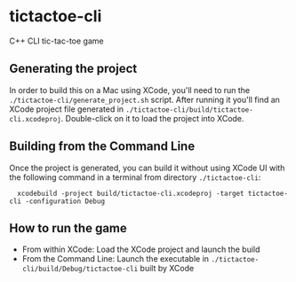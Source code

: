# tictactoe-cli
C++ CLI tic-tac-toe game

## Generating the project
In order to build this on a Mac using XCode, you'll need to run the `./tictactoe-cli/generate_project.sh` script. After running it you'll find an XCode project file generated in `./tictactoe-cli/build/tictactoe-cli.xcodeproj`. Double-click on it to load the project into XCode.

## Building from the Command Line
Once the project is generated, you can build it without using XCode UI with the following command in a terminal from directory `./tictactoe-cli`:
```
  xcodebuild -project build/tictactoe-cli.xcodeproj -target tictactoe-cli -configuration Debug
```

## How to run the game
- From within XCode: Load the XCode project and launch the build
- From the Command Line: Launch the executable in `./tictactoe-cli/build/Debug/tictactoe-cli` built by XCode
